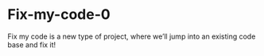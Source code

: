 # Fix-my-code-0
Fix my code is a new type of project, where we’ll jump into an existing code base and fix it!
